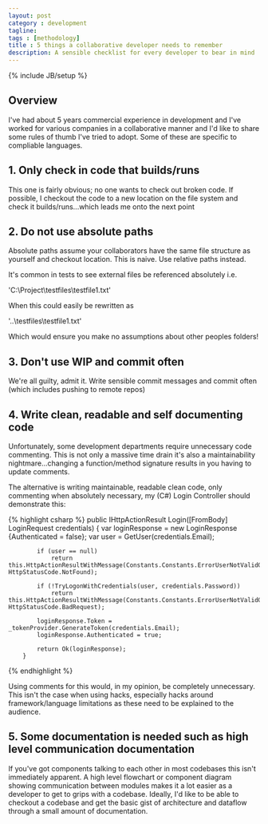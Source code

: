 ```yaml
---
layout: post
category : development
tagline: 
tags : [methodology]
title : 5 things a collaborative developer needs to remember
description: A sensible checklist for every developer to bear in mind
---
```

{% include JB/setup %}

## Overview

I've had about 5 years commercial experience in development and I've worked for various companies in a collaborative manner and I'd like to share some rules of thumb I've tried to adopt.  Some of these are specific to compliable languages.

## 1. Only check in code that builds/runs

 This one is fairly obvious; no one wants to check out broken code.  If possible, I checkout the code to a new location on the file system and check it builds/runs...which leads me onto the next point

## 2. Do not use absolute paths

 Absolute paths assume your collaborators have the same file structure as yourself and checkout location.  This is naive.  Use relative paths instead.

 It's common in tests to see external files be referenced absolutely i.e.

 'C:\Project\testfiles\testfile1.txt'

 When this could easily be rewritten as 

 '..\testfiles\testfile1.txt'

Which would ensure you make no assumptions about other peoples folders!

## 3. Don't use WIP and commit often

We're all guilty, admit it.  Write sensible commit messages and commit often (which includes pushing to remote repos)

## 4. Write clean, readable and self documenting code

Unfortunately, some development departments require unnecessary code commenting.  This is not only a massive time drain it's also a maintainability nightmare...changing a function/method signature results in you having to update comments.

The alternative is writing maintainable, readable clean code, only commenting when absolutely necessary, my (C#) Login Controller should demonstrate this:

{% highlight csharp %}
        public IHttpActionResult Login([FromBody] LoginRequest credentials)
        {
            var loginResponse = new LoginResponse {Authenticated = false};
            var user = GetUser(credentials.Email);

            if (user == null)
                return this.HttpActionResultWithMessage(Constants.Constants.ErrorUserNotValidOrIncorrectCredentials, HttpStatusCode.NotFound);

            if (!TryLogonWithCredentials(user, credentials.Password))
                return this.HttpActionResultWithMessage(Constants.Constants.ErrorUserNotValidOrIncorrectCredentials, HttpStatusCode.BadRequest);

            loginResponse.Token = _tokenProvider.GenerateToken(credentials.Email);
            loginResponse.Authenticated = true;

            return Ok(loginResponse);
        }
{% endhighlight %}

Using comments for this would, in my opinion, be completely unnecessary.  This isn't the case when using hacks, especially hacks around framework/language limitations as these need to be explained to the audience.

## 5. Some documentation is needed such as high level communication documentation

If you've got components talking to each other in most codebases this isn't immediately apparent.  A high level flowchart or component diagram showing communication between modules makes it a lot easier as a developer to get to grips with a codebase.  Ideally, I'd like to be able to checkout a codebase and get the basic gist of architecture and dataflow through a small amount of documentation. 





